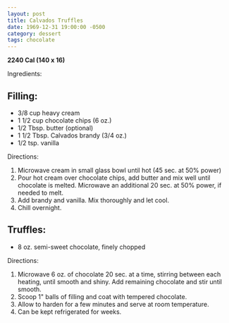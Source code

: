 ```yaml
---
layout: post
title: Calvados Truffles
date: 1969-12-31 19:00:00 -0500
category: dessert
tags: chocolate
---
```

<b>2240 Cal (140 x 16)</b>
  
Ingredients:  
<h2>Filling:</h2>
<ul>
	<li>3/8 cup heavy cream</li>
	<li>1 1/2 cup chocolate chips (6 oz.)</li>
	<li>1/2 Tbsp. butter (optional)</li>
	<li>1 1/2 Tbsp. Calvados brandy (3/4 oz.)</li>
	<li>1/2 tsp. vanilla</li>
</ul>
Directions:  
<ol>
	<li>Microwave cream in small glass bowl until hot (45 sec. at 50% power)</li>
	<li>Pour hot cream over chocolate chips, add butter and mix well until chocolate is melted. Microwave an additional 20 sec. at 50% power, if needed to melt.</li>
	<li>Add brandy and vanilla. Mix thoroughly and let cool.</li>
	<li>Chill overnight.</li>
</ol>
<h2>Truffles:</h2>
<ul>
	<li>8 oz. semi-sweet chocolate, finely chopped</li>
</ul>
Directions:  
<ol>
	<li>Microwave 6 oz. of chocolate 20 sec. at a time, stirring between each heating, until smooth and shiny. Add remaining chocolate and stir until smooth.</li>
	<li>Scoop 1" balls of filling and coat with tempered chocolate.</li>
	<li>Allow to harden for a few minutes and serve at room temperature.</li>
	<li>Can be kept refrigerated for weeks.</li>
</ol>
